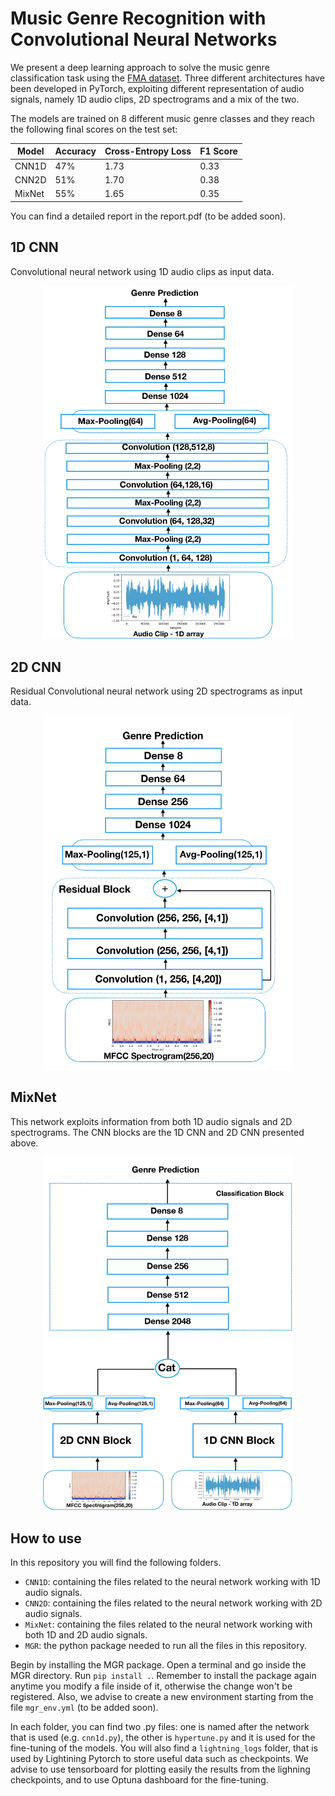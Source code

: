 # Music Genre Recognition with Convolutional Neural Networks

We present a deep learning approach to solve the music genre classification task using the [FMA dataset](https://github.com/mdeff/fma). Three different architectures have been developed in PyTorch, exploiting different representation of audio signals, namely 1D audio clips, 2D spectrograms and a mix of the two. 

The models are trained on 8 different music genre classes and they reach the following final scores on the test set:

| Model | Accuracy | Cross-Entropy Loss | F1 Score |
|-------|----------|--------------------| ---------|
| CNN1D | 47%      | 1.73               | 0.33 |
| CNN2D | 51%      | 1.70               | 0.38 |
| MixNet| 55%      | 1.65               | 0.35 |

You can find a detailed report in the report.pdf (to be added soon).


## 1D CNN
Convolutional neural network using 1D audio clips as input data.

<p align="center">
  <img src="imgs/cnn1D_scheme.jpg" alt="1D CNN Architecture" width="400" />
</p>


## 2D CNN 
Residual Convolutional neural network using 2D spectrograms as input data.
<p align="center">
  <img src="imgs/cnn2D_scheme.jpg" alt="2D CNN Architecture" width="400" />
</p>

## MixNet 
This network exploits information from both 1D audio signals and 2D spectrograms.
The CNN blocks are the 1D CNN and 2D CNN presented above. 


<p align="center">
  <img src="imgs/cnnmix_scheme.jpg" alt="MixNet Architecture" width="400" />
</p>


## How to use
In this repository you will find the following folders.

* `CNN1D`: containing the files related to the neural network working with 1D audio signals.
* `CNN2D`: containing the files related to the neural network working with 2D audio signals.
* `MixNet`: containing the files related to the neural network working with both 1D and 2D audio signals.
* `MGR`: the python package needed to run all the files in this repository.

Begin by installing the MGR package. Open a terminal and go inside the MGR directory. Run `pip install .`. Remember to install the package again anytime you modify a file inside of it, otherwise the change won't be registered. Also, we advise to create a new environment starting from the file `mgr_env.yml` (to be added soon).

In each folder, you can find two .py files: one is named after the network that is used (e.g. `cnn1d.py`), the other is `hypertune.py` and it is used for the fine-tuning of the models. You will also find a `lightning_logs` folder, that is used by Lightining Pytorch to store useful data such as checkpoints. We advise to use tensorboard for plotting easily the results from the lighning checkpoints, and to use Optuna dashboard for the fine-tuning.
